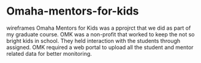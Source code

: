 # Omaha-mentors-for-kids
wireframes
Omaha Mentors for Kids was a pprojrct that we did as part of my graduate course.
OMK was a non-profit that worked to keep the not so bright kids in school.
They held interaction with the students through assigned.
OMK required a web portal to upload all the student and mentor related data for better monitoring.

